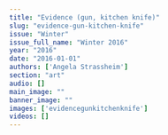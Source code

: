 ```yaml
---
title: "Evidence (gun, kitchen knife)"
slug: "evidence-gun-kitchen-knife"
issue: "Winter"
issue_full_name: "Winter 2016"
year: "2016"
date: "2016-01-01"
authors: ['Angela Strassheim']
section: "art"
audio: []
main_image: ""
banner_image: ""
images: ['evidencegunkitchenknife']
videos: []
---
```

